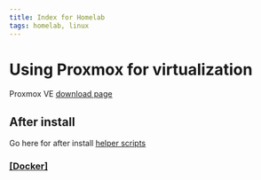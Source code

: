 ```yaml
---
title: Index for Homelab
tags: homelab, linux
---
```


# Using Proxmox for virtualization

Proxmox VE [download page](https://www.proxmox.com/en/downloads)

## After install

Go here for after install [helper scripts](https://helper-scripts.com/)

### [[Docker]](./Docker/Docker.md)  

